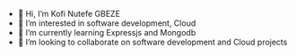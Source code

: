 - 👋 Hi, I’m Kofi Nutefe GBEZE
- 👀 I’m interested in software development, Cloud
- 🌱 I’m currently learning Expressjs and Mongodb
- 💞️ I’m looking to collaborate on software development and Cloud projects

<!---
Nutefe/Nutefe is a ✨ special ✨ repository because its `README.md` (this file) appears on your GitHub profile.
You can click the Preview link to take a look at your changes.
--->
